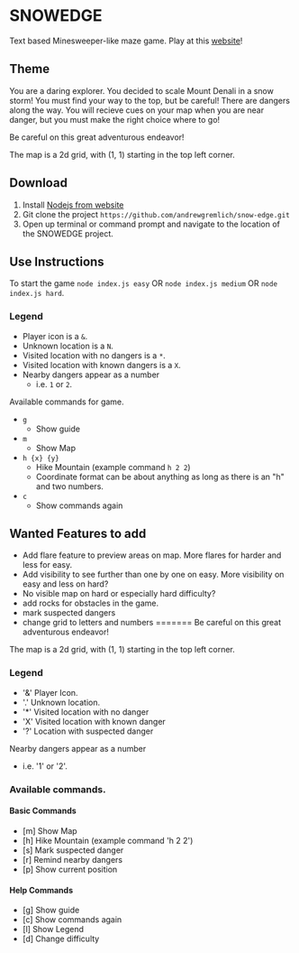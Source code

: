 # SNOWEDGE
Text based Minesweeper-like maze game. Play at this [website](https://andrewgremlich.github.io/snow-edge/)!

## Theme
You are a daring explorer.  You decided to scale Mount Denali in a snow storm!  You must find your way to the top, but be careful!  There are dangers along the way.  You will recieve cues on your map when you are near danger, but you must make the right choice where to go!

Be careful on this great adventurous endeavor! 

The map is a 2d grid, with (1, 1) starting in the top left corner.

## Download

1. Install [Nodejs from website](https://nodejs.org/en/ "Nodejs Website")
2. Git clone the project `https://github.com/andrewgremlich/snow-edge.git`
3. Open up terminal or command prompt and navigate to the location of the SNOWEDGE project.

## Use Instructions
To start the game `node index.js easy` OR `node index.js medium` OR `node index.js hard`.

### Legend

* Player icon is a `&`.
* Unknown location is a `N`.
* Visited location with no dangers is a `*`.
* Visited location with known dangers is a `X`.
* Nearby dangers appear as a number 
    * i.e. `1` or `2`.

Available commands for game.
- `g`
  - Show guide
- `m`
  - Show Map
- `h {x} {y}`
  - Hike Mountain (example command `h 2 2`)
  - Coordinate format can be about anything as long as there is an "h" and two numbers.
- `c`
  - Show commands again

## Wanted Features to add
- Add flare feature to preview areas on map.  More flares for harder and less for easy.
- Add visibility to see further than one by one on easy.  More visibility on easy and less on hard?
- No visible map on hard or especially hard difficulty?
- add rocks for obstacles in the game.
- mark suspected dangers
- change grid to letters and numbers
=======
Be careful on this great adventurous endeavor!

The map is a 2d grid, with (1, 1) starting in the top left corner.

### Legend

* '&'     Player Icon.
* '.'     Unknown location.
* '*'     Visited location with no danger
* 'X'     Visited location with known danger
* '?'     Location with suspected danger

Nearby dangers appear as a number
  * i.e. '1' or '2'.

### Available commands.

#### Basic Commands

* [m]    Show Map
* [h]    Hike Mountain (example command 'h 2 2')
* [s]    Mark suspected danger
* [r]    Remind nearby dangers
* [p]    Show current position

#### Help Commands

* [g]    Show guide
* [c]    Show commands again
* [l]    Show Legend
* [d]    Change difficulty
